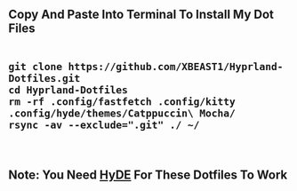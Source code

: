 <h2>Copy And Paste Into Terminal To Install My Dot Files
<br>
<br>
  
```
git clone https://github.com/XBEAST1/Hyprland-Dotfiles.git
cd Hyprland-Dotfiles
rm -rf .config/fastfetch .config/kitty .config/hyde/themes/Catppuccin\ Mocha/
rsync -av --exclude=".git" ./ ~/
```

<br>

Note: You Need <a href="https://github.com/prasanthrangan/hyprdots">HyDE</a> For These Dotfiles To Work
